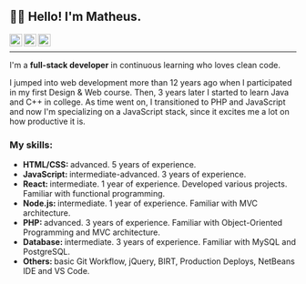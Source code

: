 <h2>👨‍🦲 Hello! I'm Matheus.</h2>

<a target="_blank" href="https://www.linkedin.com/in/livramatheus">
  <img align="left" alt="LinkdeIN" width="22px" src="https://img.icons8.com/color/50/000000/linkedin.png"/>
</a>
<a target="_blank" href="https://livramento.dev">
  <img align="left" alt="Devto" width="22px" src="https://img.icons8.com/color/50/000000/domain--v1.png"/>
</a>
<a target="_blank" href="mailto:hire.livramento@gmail.com">
  <img align="left" alt="Gmail" width="22px" src="https://img.icons8.com/color/50/000000/gmail--v1.png"/>
</a>

<br/>
<hr/>

<p>I'm a <strong>full-stack developer</strong> in continuous learning who loves clean code.</p>
<p>I jumped into web development more than 12 years ago when I participated in my first Design & Web course. Then, 3 years later I started to learn Java and C++ in college. As time went on, I transitioned to PHP and JavaScript and now I'm specializing on a JavaScript stack, since it excites me a lot on how productive it is.</p>

<h3>My skills:</h3>

<p></p>

<ul>
  <li>
    <strong>HTML/CSS: </strong> advanced. 5 years of experience.
  </li>
  <li>
    <strong>JavaScript: </strong> intermediate-advanced. 3 years of experience.
  </li>
  <li>
    <strong>React: </strong> intermediate. 1 year of experience. Developed various projects. Familiar with functional programming.
  </li>
  <li>
    <strong>Node.js: </strong> intermediate. 1 year of experience. Familiar with MVC architecture.
  </li>
  <li>
    <strong>PHP: </strong> advanced. 3 years of experience. Familiar with Object-Oriented Programming and MVC architecture.
  </li>
  <li>
    <strong>Database: </strong> intermediate. 3 years of experience. Familiar with MySQL and PostgreSQL.
  </li>
  <li>
    <strong>Others: </strong> basic Git Workflow, jQuery, BIRT, Production Deploys, NetBeans IDE and VS Code.
  </li>
</ul>

